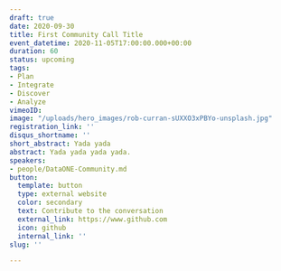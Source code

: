```yaml
---
draft: true
date: 2020-09-30
title: First Community Call Title
event_datetime: 2020-11-05T17:00:00.000+00:00
duration: 60
status: upcoming
tags:
- Plan
- Integrate
- Discover
- Analyze
vimeoID: 
image: "/uploads/hero_images/rob-curran-sUXXO3xPBYo-unsplash.jpg"
registration_link: ''
disqus_shortname: ''
short_abstract: Yada yada
abstract: Yada yada yada yada.
speakers:
- people/DataONE-Community.md
button:
  template: button
  type: external website
  color: secondary
  text: Contribute to the conversation
  external_link: https://www.github.com
  icon: github
  internal_link: ''
slug: ''

---
```

